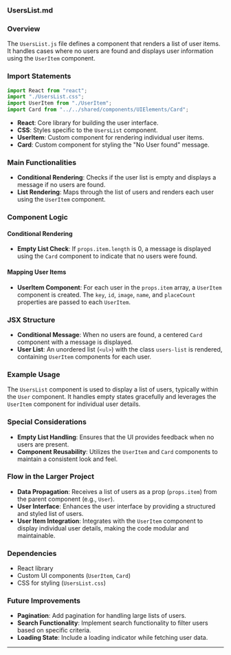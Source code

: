 ### UsersList.md

### Overview
The `UsersList.js` file defines a component that renders a list of user items. It handles cases where no users are found and displays user information using the `UserItem` component.

### Import Statements
```javascript
import React from "react";
import "./UsersList.css";
import UserItem from "./UserItem";
import Card from "../../shared/components/UIElements/Card";
```
- **React**: Core library for building the user interface.
- **CSS**: Styles specific to the `UsersList` component.
- **UserItem**: Custom component for rendering individual user items.
- **Card**: Custom component for styling the "No User found" message.

### Main Functionalities
- **Conditional Rendering**: Checks if the user list is empty and displays a message if no users are found.
- **List Rendering**: Maps through the list of users and renders each user using the `UserItem` component.

### Component Logic
#### Conditional Rendering
- **Empty List Check**: If `props.item.length` is 0, a message is displayed using the `Card` component to indicate that no users were found.

#### Mapping User Items
- **UserItem Component**: For each user in the `props.item` array, a `UserItem` component is created. The `key`, `id`, `image`, `name`, and `placeCount` properties are passed to each `UserItem`.

### JSX Structure
- **Conditional Message**: When no users are found, a centered `Card` component with a message is displayed.
- **User List**: An unordered list (`<ul>`) with the class `users-list` is rendered, containing `UserItem` components for each user.

### Example Usage
The `UsersList` component is used to display a list of users, typically within the `User` component. It handles empty states gracefully and leverages the `UserItem` component for individual user details.

### Special Considerations
- **Empty List Handling**: Ensures that the UI provides feedback when no users are present.
- **Component Reusability**: Utilizes the `UserItem` and `Card` components to maintain a consistent look and feel.

### Flow in the Larger Project
- **Data Propagation**: Receives a list of users as a prop (`props.item`) from the parent component (e.g., `User`).
- **User Interface**: Enhances the user interface by providing a structured and styled list of users.
- **User Item Integration**: Integrates with the `UserItem` component to display individual user details, making the code modular and maintainable.

### Dependencies
- React library
- Custom UI components (`UserItem`, `Card`)
- CSS for styling (`UsersList.css`)

### Future Improvements
- **Pagination**: Add pagination for handling large lists of users.
- **Search Functionality**: Implement search functionality to filter users based on specific criteria.
- **Loading State**: Include a loading indicator while fetching user data.

---
